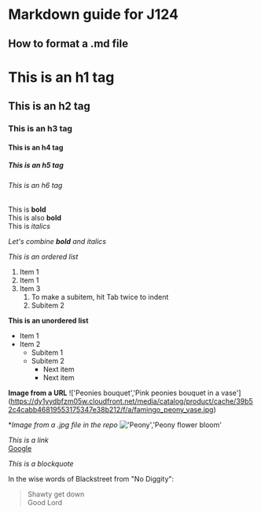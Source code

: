# Markdown guide for J124
## How to format a .md file

# This is an h1 tag
## This is an h2 tag
### This is an h3 tag
#### This is an h4 tag
##### This is an h5 tag
###### This is an h6 tag

This is **bold**</br>
This is also __bold__</br>
This is _italics_

_Let's combine **bold** and italics_


*This is an ordered list*
1. Item 1
2. Item 1
3. Item 3
    1. To make a subitem, hit Tab twice to indent
    2. Subitem 2
    
    
**This is an unordered list**
* Item 1
* Item 2
  * Subitem 1
  * Subitem 2
    * Next item
    * Next item

**Image from a URL**
!['Peonies bouquet','Pink peonies bouquet in a vase']
(https://dy1yydbfzm05w.cloudfront.net/media/catalog/product/cache/39b52c4cabb46819553175347e38b212/f/a/famingo_peony_vase.jpg)

**Image from a .jpg file in the repo*
!['Peony','Peony flower bloom'](/peony.jpg)


*This is a link*<br>
[Google](https://www.google.com/)

*This is a blockquote*

In the wise words of Blackstreet from "No Diggity":

> Shawty get down<br>
> Good Lord
